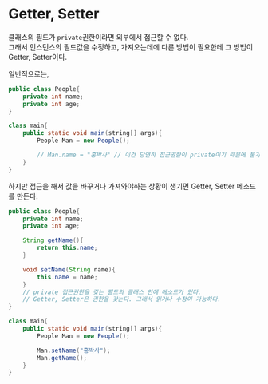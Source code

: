 # Getter, Setter

클래스의 필드가 ```private```권한이라면 외부에서 접근할 수 없다.     
그래서 인스턴스의 필드값을 수정하고, 가져오는데에 다른 방법이 필요한데 그 방법이 Getter, Setter이다.

일반적으로는,
```java
public class People{
    private int name;
    private int age;
}

class main{
    public static void main(string[] args){
        People Man = new People();

        // Man.name = "홍박사" // 이건 당연히 접근권한이 private이기 때문에 불가능하다.
    }
}
```
하지만 접근을 해서 값을 바꾸거나 가져와야하는 상황이 생기면 Getter, Setter 메소드를 만든다.
```java
public class People{
    private int name;
    private int age;

    String getName(){
        return this.name;
    }

    void setName(String name){
        this.name = name;
    }
    // private 접근권한을 갖는 필드의 클래스 안에 메소드가 있다.
    // Getter, Setter은 권한을 갖는다. 그래서 읽거나 수정이 가능하다.
}

class main{
    public static void main(string[] args){
        People Man = new People();

        Man.setName("홍박사");
        Man.getName();
    }
}
```